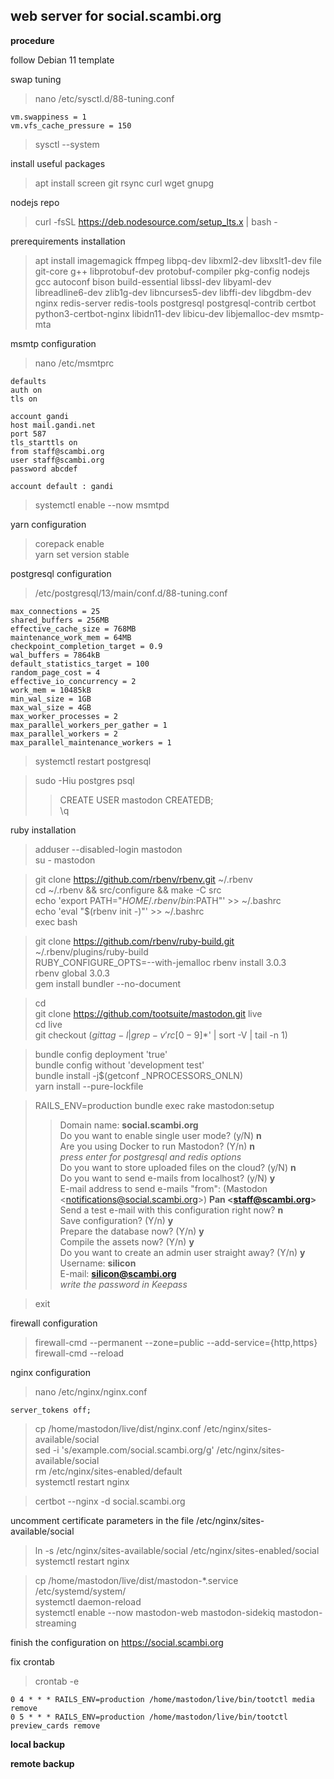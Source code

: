 ## web server for social.scambi.org

**procedure**

follow Debian 11 template  

swap tuning  
>nano /etc/sysctl.d/88-tuning.conf

    vm.swappiness = 1
    vm.vfs_cache_pressure = 150

>sysctl --system

install useful packages  
>apt install screen git rsync curl wget gnupg

nodejs repo
>curl -fsSL https://deb.nodesource.com/setup_lts.x | bash -  

prerequirements installation  
>apt install imagemagick ffmpeg libpq-dev libxml2-dev libxslt1-dev file git-core g++ libprotobuf-dev protobuf-compiler pkg-config nodejs gcc autoconf bison build-essential libssl-dev libyaml-dev libreadline6-dev zlib1g-dev libncurses5-dev libffi-dev libgdbm-dev nginx redis-server redis-tools postgresql postgresql-contrib certbot python3-certbot-nginx libidn11-dev libicu-dev libjemalloc-dev msmtp-mta  

msmtp configuration  
>nano /etc/msmtprc

    defaults
    auth on
    tls on  

    account gandi
    host mail.gandi.net
    port 587
    tls_starttls on
    from staff@scambi.org
    user staff@scambi.org
    password abcdef   

    account default : gandi

>systemctl enable --now msmtpd

yarn configuration
>corepack enable  
>yarn set version stable  

postgresql configuration
>/etc/postgresql/13/main/conf.d/88-tuning.conf  

    max_connections = 25
    shared_buffers = 256MB
    effective_cache_size = 768MB
    maintenance_work_mem = 64MB
    checkpoint_completion_target = 0.9
    wal_buffers = 7864kB
    default_statistics_target = 100
    random_page_cost = 4
    effective_io_concurrency = 2
    work_mem = 10485kB
    min_wal_size = 1GB
    max_wal_size = 4GB
    max_worker_processes = 2
    max_parallel_workers_per_gather = 1
    max_parallel_workers = 2
    max_parallel_maintenance_workers = 1

>systemctl restart postgresql

>sudo -Hiu postgres psql  
>>CREATE USER mastodon CREATEDB;  
>>\q  

ruby installation
>adduser --disabled-login mastodon  
>su - mastodon  

>git clone https://github.com/rbenv/rbenv.git ~/.rbenv  
>cd ~/.rbenv && src/configure && make -C src  
>echo 'export PATH="$HOME/.rbenv/bin:$PATH"' >> ~/.bashrc  
>echo 'eval "$(rbenv init -)"' >> ~/.bashrc  
>exec bash  

>git clone https://github.com/rbenv/ruby-build.git ~/.rbenv/plugins/ruby-build  
>RUBY_CONFIGURE_OPTS=--with-jemalloc rbenv install 3.0.3  
>rbenv global 3.0.3  
>gem install bundler --no-document  

>cd  
>git clone https://github.com/tootsuite/mastodon.git live  
>cd live  
>git checkout $(git tag -l | grep -v 'rc[0-9]*$' | sort -V | tail -n 1)  

>bundle config deployment 'true'  
>bundle config without 'development test'  
>bundle install -j$(getconf _NPROCESSORS_ONLN)  
>yarn install --pure-lockfile  

>RAILS_ENV=production bundle exec rake mastodon:setup  
>>Domain name: **social.scambi.org**  
>>Do you want to enable single user mode? (y/N) **n**  
>>Are you using Docker to run Mastodon? (Y/n) **n**  
>>*press enter for postgresql and redis options*  
>>Do you want to store uploaded files on the cloud? (y/N) **n**  
>>Do you want to send e-mails from localhost? (y/N) **y**  
>>E-mail address to send e-mails "from": (Mastodon \<notifications@social.scambi.org\>) **Pan \<staff@scambi.org\>**  
>>Send a test e-mail with this configuration right now? **n**  
>>Save configuration? (Y/n) **y**  
>>Prepare the database now? (Y/n) **y**  
>>Compile the assets now? (Y/n) **y**  
>>Do you want to create an admin user straight away? (Y/n) **y**  
>>Username: **silicon**  
>>E-mail: **silicon@scambi.org**  
>>*write the password in Keepass*  

>exit  

firewall configuration  
>firewall-cmd --permanent --zone=public --add-service={http,https}  
>firewall-cmd --reload

nginx configuration  
>nano /etc/nginx/nginx.conf

    server_tokens off;

>cp /home/mastodon/live/dist/nginx.conf /etc/nginx/sites-available/social  
>sed -i 's/example.com/social.scambi.org/g' /etc/nginx/sites-available/social  
>rm /etc/nginx/sites-enabled/default  
>systemctl restart nginx  

>certbot --nginx -d social.scambi.org  

uncomment certificate parameters in the file /etc/nginx/sites-available/social  

>ln -s /etc/nginx/sites-available/social /etc/nginx/sites-enabled/social  
>systemctl restart nginx  

>cp /home/mastodon/live/dist/mastodon-*.service /etc/systemd/system/  
>systemctl daemon-reload  
>systemctl enable --now mastodon-web mastodon-sidekiq mastodon-streaming  

finish the configuration on https://social.scambi.org

fix crontab
>crontab -e

    0 4 * * * RAILS_ENV=production /home/mastodon/live/bin/tootctl media remove
    0 5 * * * RAILS_ENV=production /home/mastodon/live/bin/tootctl preview_cards remove


**local backup**

**remote backup**
